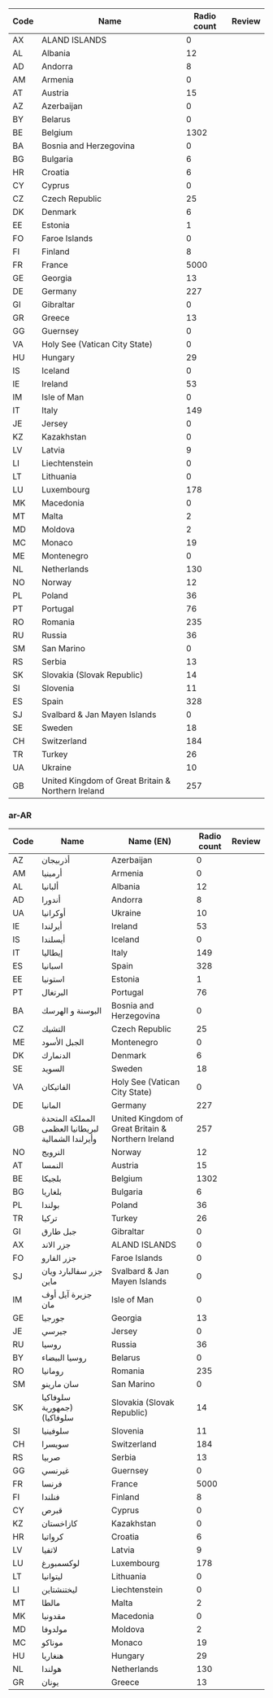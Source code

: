 |Code|Name                                              |Radio count|Review|
|----|--------------------------------------------------|-----------|------|
|AX  |ALAND ISLANDS                                     |0          |
|AL  |Albania                                           |12         |
|AD  |Andorra                                           |8          |
|AM  |Armenia                                           |0          |
|AT  |Austria                                           |15         |
|AZ  |Azerbaijan                                        |0          |
|BY  |Belarus                                           |0          |
|BE  |Belgium                                           |1302       |
|BA  |Bosnia and Herzegovina                            |0          |
|BG  |Bulgaria                                          |6          |
|HR  |Croatia                                           |6          |
|CY  |Cyprus                                            |0          |
|CZ  |Czech Republic                                    |25         |
|DK  |Denmark                                           |6          |
|EE  |Estonia                                           |1          |
|FO  |Faroe Islands                                     |0          |
|FI  |Finland                                           |8          |
|FR  |France                                            |5000       |
|GE  |Georgia                                           |13         |
|DE  |Germany                                           |227        |
|GI  |Gibraltar                                         |0          |
|GR  |Greece                                            |13         |
|GG  |Guernsey                                          |0          |
|VA  |Holy See (Vatican City State)                     |0          |
|HU  |Hungary                                           |29         |
|IS  |Iceland                                           |0          |
|IE  |Ireland                                           |53         |
|IM  |Isle of Man                                       |0          |
|IT  |Italy                                             |149        |
|JE  |Jersey                                            |0          |
|KZ  |Kazakhstan                                        |0          |
|LV  |Latvia                                            |9          |
|LI  |Liechtenstein                                     |0          |
|LT  |Lithuania                                         |0          |
|LU  |Luxembourg                                        |178        |
|MK  |Macedonia                                         |0          |
|MT  |Malta                                             |2          |
|MD  |Moldova                                           |2          |
|MC  |Monaco                                            |19         |
|ME  |Montenegro                                        |0          |
|NL  |Netherlands                                       |130        |
|NO  |Norway                                            |12         |
|PL  |Poland                                            |36         |
|PT  |Portugal                                          |76         |
|RO  |Romania                                           |235        |
|RU  |Russia                                            |36         |
|SM  |San Marino                                        |0          |
|RS  |Serbia                                            |13         |
|SK  |Slovakia (Slovak Republic)                        |14         |
|SI  |Slovenia                                          |11         |
|ES  |Spain                                             |328        |
|SJ  |Svalbard & Jan Mayen Islands                      |0          |
|SE  |Sweden                                            |18         |
|CH  |Switzerland                                       |184        |
|TR  |Turkey                                            |26         |
|UA  |Ukraine                                           |10         |
|GB  |United Kingdom of Great Britain & Northern Ireland|257        |

### ar-AR

|Code|Name                                              |Name (EN)                                         |Radio count|Review|
|----|--------------------------------------------------|--------------------------------------------------|-----------|------|
|AZ  |أذربيجان                                          |Azerbaijan                                        |0          |
|AM  |أرمينيا                                           |Armenia                                           |0          |
|AL  |ألبانيا                                           |Albania                                           |12         |
|AD  |أندورا                                            |Andorra                                           |8          |
|UA  |أوكرانيا                                          |Ukraine                                           |10         |
|IE  |أيرلندا                                           |Ireland                                           |53         |
|IS  |أيسلندا                                           |Iceland                                           |0          |
|IT  |إيطاليا                                           |Italy                                             |149        |
|ES  |اسبانيا                                           |Spain                                             |328        |
|EE  |استونيا                                           |Estonia                                           |1          |
|PT  |البرتغال                                          |Portugal                                          |76         |
|BA  |البوسنة و الهرسك                                  |Bosnia and Herzegovina                            |0          |
|CZ  |التشيك                                            |Czech Republic                                    |25         |
|ME  |الجبل الأسود                                       |Montenegro                                        |0          |
|DK  |الدنمارك                                          |Denmark                                           |6          |
|SE  |السويد                                            |Sweden                                            |18         |
|VA  |الفاتيكان                                         |Holy See (Vatican City State)                     |0          |
|DE  |المانيا                                           |Germany                                           |227        |
|GB  |المملكة المتحدة لبريطانيا العظمى وأيرلندا الشمالية|United Kingdom of Great Britain & Northern Ireland|257        |
|NO  |النرويج                                           |Norway                                            |12         |
|AT  |النمسا                                            |Austria                                           |15         |
|BE  |بلجيكا                                            |Belgium                                           |1302       |
|BG  |بلغاريا                                           |Bulgaria                                          |6          |
|PL  |بولندا                                            |Poland                                            |36         |
|TR  |تركيا                                             |Turkey                                            |26         |
|GI  |جبل طارق                                          |Gibraltar                                         |0          |
|AX  |جزر الاند                                          |ALAND ISLANDS                                     |0          |
|FO  |جزر الفارو                                        |Faroe Islands                                     |0          |
|SJ  |جزر سفالبارد ويان ماين                            |Svalbard & Jan Mayen Islands                      |0          |
|IM  |جزيرة آيل أوف مان                                 |Isle of Man                                       |0          |
|GE  |جورجيا                                            |Georgia                                           |13         |
|JE  |جيرسي                                             |Jersey                                            |0          |
|RU  |روسيا                                             |Russia                                            |36         |
|BY  |روسيا البيضاء                                     |Belarus                                           |0          |
|RO  |رومانيا                                           |Romania                                           |235        |
|SM  |سان مارينو                                        |San Marino                                        |0          |
|SK  |سلوفاكيا (جمهورية سلوفاكيا)                       |Slovakia (Slovak Republic)                        |14         |
|SI  |سلوفينيا                                          |Slovenia                                          |11         |
|CH  |سويسرا                                            |Switzerland                                       |184        |
|RS  |صربيا                                             |Serbia                                            |13         |
|GG  |غيرنسي                                            |Guernsey                                          |0          |
|FR  |فرنسا                                             |France                                            |5000       |
|FI  |فنلندا                                            |Finland                                           |8          |
|CY  |قبرص                                              |Cyprus                                            |0          |
|KZ  |كازاخستان                                         |Kazakhstan                                        |0          |
|HR  |كرواتيا                                           |Croatia                                           |6          |
|LV  |لاتفيا                                             |Latvia                                            |9          |
|LU  |لوكسمبورغ                                         |Luxembourg                                        |178        |
|LT  |ليتوانيا                                          |Lithuania                                         |0          |
|LI  |ليختنشتاين                                        |Liechtenstein                                     |0          |
|MT  |مالطا                                             |Malta                                             |2          |
|MK  |مقدونيا                                           |Macedonia                                         |0          |
|MD  |مولدوفا                                           |Moldova                                           |2          |
|MC  |موناكو                                            |Monaco                                            |19         |
|HU  |هنغاريا                                           |Hungary                                           |29         |
|NL  |هولندا                                            |Netherlands                                       |130        |
|GR  |يونان                                             |Greece                                            |13         |
